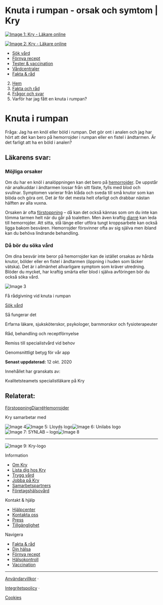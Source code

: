 Knuta i rumpan - orsak och symtom | Kry
===============

[![Image 1: Kry - Läkare online](https://www.kry.se/logos/kry-logo.svg)](https://www.kry.se/ "Kry")

[![Image 2: Kry - Läkare online](https://www.kry.se/logos/kry-logo.svg)](https://www.kry.se/ "Kry")

*   [Sök vård](https://www.kry.se/sok-vard-digitalt/ "Sök vård")
*   [Förnya recept](https://www.kry.se/receptfornyelse/ "Förnya recept")
*   [Tester & vaccination](https://www.kry.se/provtagning/ "Tester & vaccination")
*   [Vårdcentraler](https://www.kry.se/vardcentraler/ "Vårdcentraler")
*   [Fakta & råd](https://www.kry.se/fakta/ "Fakta & råd ")

2.  [Hem](https://www.kry.se/ "Hem")
3.  [Fakta och råd](https://www.kry.se/fakta/ "Fakta och råd")
4.  [Frågor och svar](https://www.kry.se/fakta/fragor-och-svar/ "Frågor och svar")
6.  Varför har jag fått en knuta i rumpan?

Knuta i rumpan
==============

Fråga: Jag ha en knöl eller böld i rumpan. Det gör ont i analen och jag har hört att det kan bero på hemorrojder i rumpan eller en fistel i ändtarmen. Är det farligt att ha en böld i analen?

Läkarens svar:
--------------

### Möjliga orsaker

Om du har en knöl i analöppningen kan det bero på [hemorrojder](https://www.kry.se/fakta/hemorrojder/ "hemorrojder"). De uppstår när analkuddar i ändtarmen lossar från sitt fäste, fylls med blod och svullnar. Symptomen varierar från klåda och sveda till små knutor som kan blöda och göra ont. Det är för det mesta helt ofarligt och drabbar nästan hälften av alla vuxna.

Orsaken är ofta [förstoppning](https://www.kry.se/fakta/forstoppning/ "forstoppning") – då kan det också kännas som om du inte kan tömma tarmen helt när du går på toaletten. Men även kraftig [diarré](https://www.kry.se/fakta/diarre/ "diarre") kan leda till hemorrojder. Att sitta, stå länge eller utföra tungt kroppsarbete kan också ligga bakom besvären. Hemorrojder försvinner ofta av sig själva men ibland kan du behöva lindrande behandling.

### Då bör du söka vård

Om dina besvär inte beror på hemorrojder kan de istället orsakas av hårda knutor, bölder eller en fistel i ändtarmen (öppning i huden som läcker vätska). Det är i allmänhet allvarligare symptom som kräver utredning. Blöder du mycket, har kraftig smärta eller blod i själva avföringen bör du också söka vård.

![Image 3](https://www.kry.se/images/hugging-heart.svg)

Få rådgivning vid knuta i rumpan

[Sök vård](https://app.kry.se/app-link/all/book?symptom_id=other_health_inquiries&care_type=1 "Sök vård")

Så fungerar det

Erfarna läkare, sjuksköterskor, psykologer, barnmorskor och fysioterapeuter

Råd, behandling och receptförnyelse

Remiss till specialistvård vid behov

Genomsnittligt betyg för vår app

**Senast uppdaterad:** 12 okt. 2020

Innehållet har granskats av:

Kvalitetsteamets specialistläkare på Kry

Relaterat:
----------

[Förstoppning](https://www.kry.se/fakta/mage-och-tarm/forstoppning/ "Förstoppning")[Diarré](https://www.kry.se/fakta/mage-och-tarm/diarre/ "Diarré")[Hemorrojder](https://www.kry.se/fakta/mage-och-tarm/hemorrojder/ "Hemorrojder")

Kry samarbetar med

![Image 4](https://images.ctfassets.net/h8qzhh7m9m8u/2b5IxOdLkIvgqBSNen6ah/4af2ff58a3479d5e8b6e02c7e595aabc/Apohem-Logo-240x80.png)![Image 5: Lloyds logo](https://images.ctfassets.net/h8qzhh7m9m8u/5R4PD19s1G8c88usoOg6O6/ebf9fdde7617255507eafe00039365d6/DOZ_logga_rgb_vit_payoff__1_.png)![Image 6: Unilabs logo](https://images.ctfassets.net/h8qzhh7m9m8u/7B53A4OXVCkK2o6qgqSMuc/6c11596df6c41b411f0ddebd59e4877d/partner_unilabs.png)![Image 7: SYNLAB – logo](https://images.ctfassets.net/h8qzhh7m9m8u/6uwFgw0hweaFj5tAHbe5hC/a46f6791e4df95d797e632df3e839d6f/Synlab_Logo_White.png)![Image 8](https://images.ctfassets.net/h8qzhh7m9m8u/4Urdh9N5DeBQPlmL4smNzm/84d56df052367130d8262086cd2acd60/Dynamic_Code_Logotype_White.png)

* * *

![Image 9: Kry-logo](https://www.kry.se/logos/kry-logo-neg.svg)

Information

*   [Om Kry](https://www.kry.se/om/ "Om Kry")
*   [Lista dig hos Kry](https://www.kry.se/vardcentraler/lista-dig/ "Lista dig hos Kry")
*   [Trygg vård](https://www.kry.se/trygg-vard/ "Trygg vård")
*   [Jobba på Kry](https://www.kry.se/karriar/kliniker/lediga-tjanster/ "Jobba på Kry")
*   [Samarbetspartners](https://www.kry.se/samarbetspartners/ "Samarbetspartners")
*   [Företagshälsovård](https://foretag.kry.se/ "Företagshälsovård ")

Kontakt & hjälp

*   [Hjälpcenter](https://support.kry.se/hc/sv "Hjälpcenter")
*   [Kontakta oss](https://www.kry.se/kontakt/ "Kontakta oss")
*   [Press](https://www.kry.se/press/ "Press")
*   [Tillgänglighet](https://www.kry.se/tillganglighetsarbete/ "Tillgänglighet")

Navigera

*   [Fakta & råd](https://www.kry.se/fakta/ "Fakta & råd")
*   [Din hälsa](https://www.kry.se/din-halsa/ "Din hälsa")
*   [Förnya recept](https://www.kry.se/receptfornyelse/ "Förnya recept")
*   [Hälsokontroll](https://www.kry.se/halsokontroll/ "Hälsokontroll")
*   [Vaccination](https://www.kry.se/vaccination/ "Vaccination")

* * *

[Användarvillkor](https://www.kry.se/legal/eula/ "Användarvillkor") ·

[Integritetspolicy](https://www.kry.se/legal/integritetspolicy/ "Integritetspolicy") ·

[Cookies](https://www.kry.se/legal/cookies/ "Cookies")